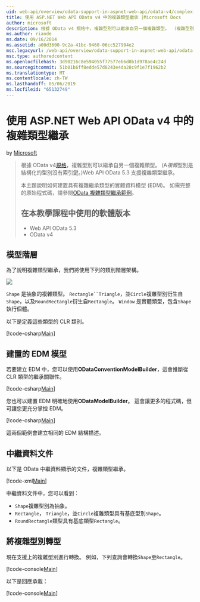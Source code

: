 ```yaml
---
uid: web-api/overview/odata-support-in-aspnet-web-api/odata-v4/complex-type-inheritance-in-odata-v4
title: 使用 ASP.NET Web API OData v4 中的複雜類型繼承 |Microsoft Docs
author: microsoft
description: 根據 OData v4 規格中，複雜型別可以繼承自另一個複雜類型。 （複雜型別是結構化的型別沒有索引鍵）。Web API...
ms.author: riande
ms.date: 09/16/2014
ms.assetid: a00d3600-9c2a-41bc-9460-06cc527904e2
msc.legacyurl: /web-api/overview/odata-support-in-aspnet-web-api/odata-v4/complex-type-inheritance-in-odata-v4
msc.type: authoredcontent
ms.openlocfilehash: 3d90216c8e594055f77577eb6d8b1d978ae4c24d
ms.sourcegitcommit: 51b01b6ff8edde57d8243e4da28c9f1e7f1962b2
ms.translationtype: MT
ms.contentlocale: zh-TW
ms.lasthandoff: 05/06/2019
ms.locfileid: "65132749"
---
```

# <a name="complex-type-inheritance-in-odata-v4-with-aspnet-web-api"></a>使用 ASP.NET Web API OData v4 中的複雜類型繼承

by [Microsoft](https://github.com/microsoft)

> 根據 OData v4[規格](http://www.odata.org/documentation/odata-version-4-0/)，複雜型別可以繼承自另一個複雜類型。 (A*複雜*型別是結構化的型別沒有索引鍵。)Web API OData 5.3 支援複雜類型繼承。
> 
> 本主題說明如何建置具有複雜繼承類型的實體資料模型 (EDM)。 如需完整的原始程式碼，請參閱[OData 複雜類型繼承範例](http://aspnet.codeplex.com/sourcecontrol/latest#Samples/WebApi/OData/v4/ODataComplexTypeInheritanceSample/ReadMe.txt)。
> 
> ## <a name="software-versions-used-in-the-tutorial"></a>在本教學課程中使用的軟體版本
> 
> 
> - Web API OData 5.3
> - OData v4

## <a name="model-hierarchy"></a>模型階層

為了說明複雜類型繼承，我們將使用下列的類別階層架構。

![](complex-type-inheritance-in-odata-v4/_static/image1.png)

`Shape` 是抽象的複雜類型。 `Rectangle``Triangle`，並`Circle`複雜型別衍生自`Shape`，以及`RoundRectangle`衍生自`Rectangle`。 `Window` 是實體類型，包含`Shape`執行個體。

以下是定義這些類型的 CLR 類別。

[!code-csharp[Main](complex-type-inheritance-in-odata-v4/samples/sample1.cs)]

## <a name="build-the-edm-model"></a>建置的 EDM 模型

若要建立 EDM 中，您可以使用**ODataConventionModelBuilder**，這會推斷從 CLR 類型的繼承關聯性。

[!code-csharp[Main](complex-type-inheritance-in-odata-v4/samples/sample2.cs)]

您也可以建置 EDM 明確地使用**ODataModelBuilder**。 這會讓更多的程式碼，但可讓您更充分掌控 EDM。

[!code-csharp[Main](complex-type-inheritance-in-odata-v4/samples/sample3.cs)]

這兩個範例會建立相同的 EDM 結構描述。

## <a name="metadata-document"></a>中繼資料文件

以下是 OData 中繼資料顯示的文件，複雜類型繼承。

[!code-xml[Main](complex-type-inheritance-in-odata-v4/samples/sample4.xml?highlight=13,17,25,30)]

中繼資料文件中，您可以看到：

- `Shape`複雜型別為抽象。
- `Rectangle`， `Triangle`，並`Circle`複雜類型具有基底型別`Shape`。
- `RoundRectangle`類型具有基底類型`Rectangle`。

## <a name="casting-complex-types"></a>將複雜型別轉型

現在支援上的複雜型別進行轉換。 例如，下列查詢會轉換`Shape`至`Rectangle`。

[!code-console[Main](complex-type-inheritance-in-odata-v4/samples/sample5.cmd)]

以下是回應承載：

[!code-console[Main](complex-type-inheritance-in-odata-v4/samples/sample6.cmd)]
